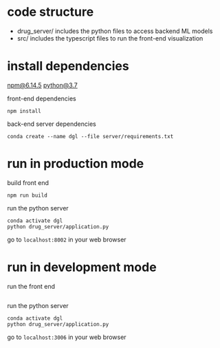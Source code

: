 # code structure
- drug_server/ includes the python files to access backend ML models
- src/ includes the typescript files to run the front-end visualization

# install dependencies
npm@6.14.5
python@3.7

front-end dependencies
```
npm install
```

back-end server dependencies
```
conda create --name dgl --file server/requirements.txt
```

# run in production mode

build front end
```
npm run build
```

run the python server
```
conda activate dgl
python drug_server/application.py
```

go to `localhost:8002` in your web browser

# run in development mode

run the front end
```npm start
```

run the python server
```
conda activate dgl
python drug_server/application.py
```

go to `localhost:3006` in your web browser
